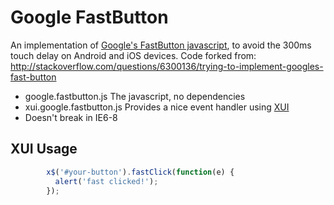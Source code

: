 # Google FastButton

An implementation of [Google's FastButton javascript](http://code.google.com/mobile/articles/fast_buttons.html), to avoid the 300ms touch delay on Android and iOS devices.  Code forked from: http://stackoverflow.com/questions/6300136/trying-to-implement-googles-fast-button

- google.fastbutton.js The javascript, no dependencies
- xui.google.fastbutton.js Provides a nice event handler using [XUI](http://xuijs.com/)
- Doesn't break in IE6-8

## XUI Usage

``` js
        x$('#your-button').fastClick(function(e) {
          alert('fast clicked!');
        });
```
